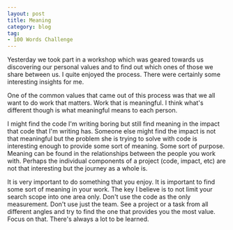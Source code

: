 ```yaml
---
layout: post
title: Meaning
category: blog
tag:
- 100 Words Challenge
---
```

Yesterday we took part in a workshop which was geared towards us discovering our personal values and to find out which ones of those we share between us. I quite enjoyed the process. There were certainly some interesting insights for me.

One of the common values that came out of this process was that we all want to do work that matters. Work that is meaningful. I think what's different though is what meaningful means to each person.

I might find the code I'm writing boring but still find meaning in the impact that code that I'm writing has. Someone else might find the impact is not that meaningful but the problem she is trying to solve with code is interesting enough to provide some sort of meaning. Some sort of purpose. Meaning can be found in the relationships between the people you work with. Perhaps the individual components of a project (code, impact, etc) are not that interesting but the journey as a whole is.

It is very important to do something that you enjoy. It is important to find some sort of meaning in your work. The key I believe is to not limit your search scope into one area only. Don't use the code as the only measurement. Don't use just the team. See a project or a task from all different angles and try to find the one that provides you the most value. Focus on that. There's always a lot to be learned.
